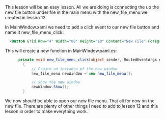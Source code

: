 This lesson will be an easy lesson. All we are doing is connecting the up the new file button under file in the main menu with the new_file_menu we created in lesson 12.

In MainWindow.xaml we need to add a click event to our new file button and name it new_file_menu_click:
```xml
  <Button Grid.Row="4" Width="88" Height="18" Content="New File" Foreground="Teal" Background="#FF141414" BorderBrush="Black" Click="new_file_menu_click" />
```

This will create a new function in MainWindow.xaml.cs:
```c#
      private void new_file_menu_click(object sender, RoutedEventArgs e)
        {
            // Create an instance of the new window
            new_file_menu newWindow = new new_file_menu();

            // Show the new window
            newWindow.Show();
        }
```

We now should be able to open our new file menu. That all for now on the new file. There are plenty of other things I need to add to lesson 12 and this lesson in order to make everything work.
